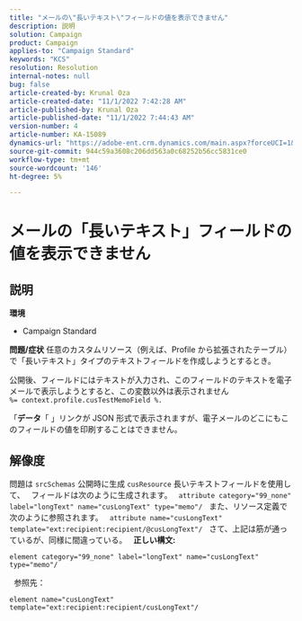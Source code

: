 ```yaml
---
title: "メールの\"長いテキスト\"フィールドの値を表示できません"
description: 説明
solution: Campaign
product: Campaign
applies-to: "Campaign Standard"
keywords: "KCS"
resolution: Resolution
internal-notes: null
bug: false
article-created-by: Krunal Oza
article-created-date: "11/1/2022 7:42:28 AM"
article-published-by: Krunal Oza
article-published-date: "11/1/2022 7:44:43 AM"
version-number: 4
article-number: KA-15089
dynamics-url: "https://adobe-ent.crm.dynamics.com/main.aspx?forceUCI=1&pagetype=entityrecord&etn=knowledgearticle&id=3e325aba-b859-ed11-9561-6045bd0067ea"
source-git-commit: 944c59a3608c206dd563a0c68252b56cc5831ce0
workflow-type: tm+mt
source-wordcount: '146'
ht-degree: 5%

---
```


# メールの「長いテキスト」フィールドの値を表示できません

## 説明

<b>環境</b>
- Campaign Standard



<b>問題/症状</b>
任意のカスタムリソース（例えば、Profile から拡張されたテーブル）で「長いテキスト」タイプのテキストフィールドを作成しようとするとき。

公開後、フィールドにはテキストが入力され、このフィールドのテキストを電子メールで表示しようとすると、この変数以外は表示されません `%= context.profile.cusTestMemoField %.`

「<b>データ</b>「 」リンクが JSON 形式で表示されますが、電子メールのどこにもこのフィールドの値を印刷することはできません。


## 解像度


問題は `srcSchemas` 公開時に生成 `cusResource` 長いテキストフィールドを使用して、
 
フィールドは次のように生成されます。
 
`attribute category="99_none" label="longText" name="cusLongText" type="memo"/`
 
また、リソース定義で次のように参照されます。
 
`attribute name="cusLongText" template="ext:recipient:recipient/@cusLongText"/`
 
さて、上記は筋が通っているが、同様に間違っている。
 
<b>正しい構文:</b>


```
element category="99_none" label="longText" name="cusLongText" type="memo"/
```


 
参照先：


```
element name="cusLongText" template="ext:recipient:recipient/cusLongText"/
```

